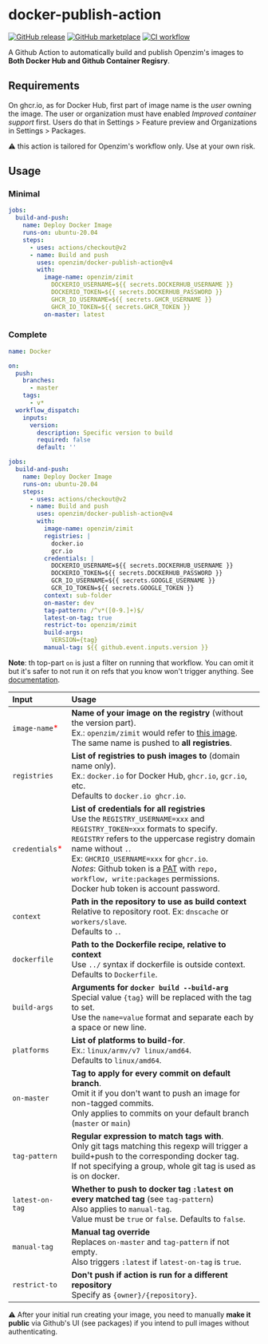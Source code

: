 # docker-publish-action

[![GitHub release](https://img.shields.io/github/release/openzim/docker-publish-action.svg)](https://github.com/openzim/docker-publish-action/releases/latest)
[![GitHub marketplace](https://img.shields.io/badge/marketplace-docker--publish--action-blue?logo=github)](https://github.com/marketplace/actions/openzim-docker-publish-action)
[![CI workflow](https://img.shields.io/github/workflow/status/openzim/docker-publish-action/CI?label=CI&logo=github)](https://github.com/openzim/docker-publish-action/actions?workflow=CI)

A Github Action to automatically build and publish Openzim's images to **Both Docker Hub and Github Container Regisry**.


## Requirements

On ghcr.io, as for Docker Hub, first part of image name is the *user* owning the image. The user or organization must have enabled *Improved container support* first. Users do that in Settings > Feature preview and Organizations in Settings > Packages.

⚠️ this action is tailored for Openzim's workflow only. Use at your own risk.

## Usage

### Minimal

```yaml
jobs:
  build-and-push:
    name: Deploy Docker Image
    runs-on: ubuntu-20.04
    steps:
      - uses: actions/checkout@v2
      - name: Build and push
        uses: openzim/docker-publish-action@v4
        with:
          image-name: openzim/zimit
            DOCKERIO_USERNAME=${{ secrets.DOCKERHUB_USERNAME }}
            DOCKERIO_TOKEN=${{ secrets.DOCKERHUB_PASSWORD }}
            GHCR_IO_USERNAME=${{ secrets.GHCR_USERNAME }}
            GHCR_IO_TOKEN=${{ secrets.GHCR_TOKEN }}
          on-master: latest
```

### Complete

```yaml
name: Docker

on:
  push:
    branches:
      - master
    tags:
      - v*
  workflow_dispatch:
    inputs:
      version:
        description: Specific version to build
        required: false
        default: ''

jobs:
  build-and-push:
    name: Deploy Docker Image
    runs-on: ubuntu-20.04
    steps:
      - uses: actions/checkout@v2
      - name: Build and push
        uses: openzim/docker-publish-action@v4
        with:
          image-name: openzim/zimit
          registries: |
            docker.io
            gcr.io
          credentials: |
            DOCKERIO_USERNAME=${{ secrets.DOCKERHUB_USERNAME }}
            DOCKERIO_TOKEN=${{ secrets.DOCKERHUB_PASSWORD }}
            GCR_IO_USERNAME=${{ secrets.GOOGLE_USERNAME }}
            GCR_IO_TOKEN=${{ secrets.GOOGLE_TOKEN }}
          context: sub-folder
          on-master: dev
          tag-pattern: /^v*([0-9.]+)$/
          latest-on-tag: true
          restrict-to: openzim/zimit
          build-args:
            VERSION={tag}
          manual-tag: ${{ github.event.inputs.version }}
```

**Note**: th top-part `on` is just a filter on running that workflow. You can omit it but it's safer to not run it on refs that you know won't trigger anything. See [documentation](https://docs.github.com/en/free-pro-team@latest/actions/reference/workflow-syntax-for-github-actions#on).

| Input | Usage |
| :--- | :--- |
| `image-name`<font color=red>\*</font> | **Name of your image on the registry** (without the version part).<br />Ex.: `openzim/zimit` would refer to [this image](https://hub.docker.com/r/openzim/zimit).<br />The same name is pushed to **all registries**. |
| `registries` | **List of registries to push images to** (domain name only).<br />Ex.: `docker.io` for Docker Hub, `ghcr.io`, `gcr.io`, etc.<br />Defaults to `docker.io ghcr.io`. |
| `credentials`<font color=red>\*</font> | **List of credentials for all registries**<br />Use the `REGISTRY_USERNAME=xxx` and `REGISTRY_TOKEN=xxx` formats to specify.<br />`REGISTRY` refers to the uppercase registry domain name without `.`.<br />Ex: `GHCRIO_USERNAME=xxx` for `ghcr.io`.<br />_Notes_: Github token is a [PAT](https://github.com/settings/tokens) with `repo, workflow, write:packages` permissions.<br />Docker hub token is account password.|
| `context` | **Path in the repository to use as build context**<br />Relative to repository root.  Ex: `dnscache` or `workers/slave`.<br />Defaults to `.`. |
| `dockerfile` | **Path to the Dockerfile recipe, relative to context**<br />Use `../` syntax if dockerfile is outside context.<br />Defaults to `Dockerfile`. |
| `build-args` | **Arguments for `docker build --build-arg`**<br />Special value `{tag}` will be replaced with the tag to set.<br />Use the `name=value` format and separate each by a space or new line.|
| `platforms` | **List of platforms to build-for**.<br />Ex.: `linux/armv/v7 linux/amd64`.<br />Defaults to `linux/amd64`. |
| `on-master` | **Tag to apply for every commit on default branch**.<br />Omit it if you don't want to push an image for non-tagged commits.<br />Only applies to commits on your default branch (`master` or `main`) |
| `tag-pattern` | **Regular expression to match tags with**.<br />Only git tags matching this regexp will trigger a build+push to the corresponding docker tag.<br />If not specifying a group, whole git tag is used as is on docker. |
| `latest-on-tag` | **Whether to push to docker tag `:latest` on every matched tag** (see `tag-pattern`)<br />Also applies to `manual-tag`.<br />Value must be `true` or `false`. Defaults to `false`. |
| `manual-tag` | **Manual tag override**<br />Replaces `on-master` and `tag-pattern` if not empty.<br />Also triggers `:latest` if `latest-on-tag` is `true`. |
| `restrict-to` | **Don't push if action is run for a different repository**<br />Specify as `{owner}/{repository}`. |



⚠️ After your initial run creating your image, you need to manually **make it public** via Github's UI (see packages) if you intend to pull images without authenticating.

